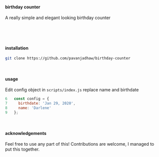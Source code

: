 #### birthday counter

A really simple and elegant looking birthday counter

&nbsp;


&nbsp;

#### installation

```sh
git clone https://github.com/pavanjadhaw/birthday-counter
```

&nbsp;

#### usage

Edit config object in `scripts/index.js`
replace name and birthdate

```js
6   const config = {
7     birthdate: 'Jan 29, 2020',
8     name: 'Darlene'
9   };
```


&nbsp;

#### acknowledgements

Feel free to use any part of this! Contributions are welcome,
I managed to put this together.

&nbsp;
